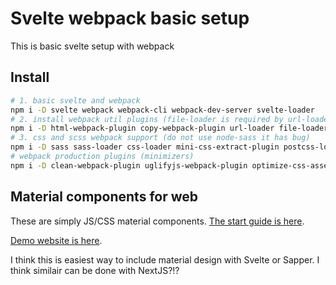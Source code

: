 # Svelte webpack basic setup

This is basic svelte setup with webpack

## Install

```bash
# 1. basic svelte and webpack
npm i -D svelte webpack webpack-cli webpack-dev-server svelte-loader
# 2. install webpack util plugins (file-loader is required by url-loader)
npm i -D html-webpack-plugin copy-webpack-plugin url-loader file-loader
# 3. css and scss webpack support (do not use node-sass it has bug)
npm i -D sass sass-loader css-loader mini-css-extract-plugin postcss-loader
# webpack production plugins (minimizers)
npm i -D clean-webpack-plugin uglifyjs-webpack-plugin optimize-css-assets-webpack-plugin webpack-bundle-analyzer

```

## Material components for web

These are simply JS/CSS material components. [The start guide is here](https://github.com/material-components/material-components-web/blob/master/docs/getting-started.md).

[Demo website is here](https://material-components.github.io/material-components-web-catalog/#/).

I think this is easiest way to include material design with Svelte or Sapper. I think similair can be done with NextJS?!?
